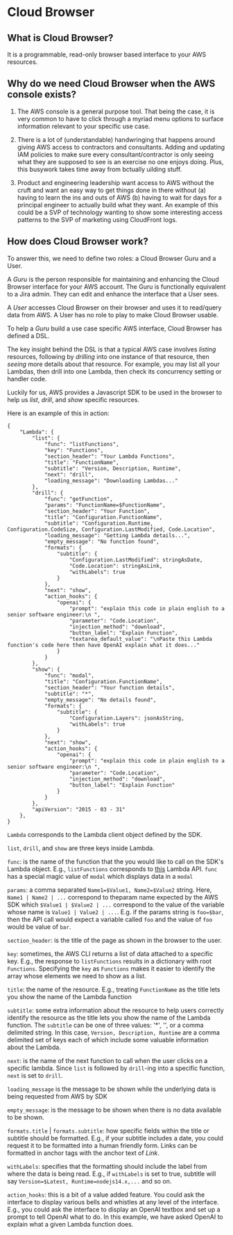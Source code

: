 # Cloud Browser

## What is Cloud Browser?

It is a programmable, read-only browser based interface to your AWS resources. 

## Why do we need Cloud Browser when the AWS console exists?

1. The AWS console is a general purpose tool. That being the case, it is very common to have to click through a myriad menu options to surface information relevant to your specific use case.

2. There is a lot of (understandable) handwringing that happens around giving AWS access to contractors and consultants. Adding and updating IAM policies to make sure every consultant/contractor is only seeing what they are supposed to see is an exercise no one enjoys doing. Plus, this busywork takes time away from bctually uilding stuff.

3. Product and engineering leadership want access to AWS without the cruft and want an easy way to get things done in there without (a) having to learn the ins and outs of AWS (b) having to wait for days for a principal engineer to actually build what they want. An example of this could be a SVP of technology wanting to show some interesting access patterns to the SVP of marketing using CloudFront logs.

## How does Cloud Browser work?

To answer this, we need to define two roles: a Cloud Browser Guru and a User. 

A *Guru* is the person responsible for maintaining and enhancing the Cloud Browser interface for your AWS account. The Guru is functionally equivalent to a Jira admin. They can edit and enhance the interface that a User sees. 

A *User* accesses Cloud Browser on their browser and uses it to read/query data from AWS. A User has no role to play to make Cloud Browser usable.

To help a *Guru* build a use case specific AWS interface, Cloud Browser has defined a DSL.

The key insight behind the DSL is that a typical AWS case involves _listing_ resources, following by _drilling_ into one instance of that resource, then _seeing_ more details about that resource. For example, you may list all your Lambdas, then drill into one Lambda, then check its concurrency setting or handler code.

Luckily for us, AWS provides a Javascript SDK to be used in the browser to help us *list*, *drill*, and *show* specific resources.

Here is an example of this in action:

```
{
	"Lambda": {
		"list": {
			"func": "listFunctions",
			"key": "Functions",
			"section_header": "Your Lambda Functions",
			"title": "FunctionName",
			"subtitle": "Version, Description, Runtime",
			"next": "drill",
			"loading_message": "Downloading Lambdas..."
		},
		"drill": {
			"func": "getFunction",
			"params": "FunctionName=$FunctionName",
			"section_header": "Your Function",
			"title": "Configuration.FunctionName",
			"subtitle": "Configuration.Runtime, Configuration.CodeSize, Configuration.LastModified, Code.Location",
			"loading_message": "Getting Lambda details...",
			"empty_message": "No function found",
			"formats": {
				"subtitle": {
					"Configuration.LastModified": stringAsDate,
					"Code.Location": stringAsLink,
					"withLabels": true
				}
			},
			"next": "show",
			"action_hooks": {
				"openai": {
					"prompt": "explain this code in plain english to a senior software engineer:\n ",
					"parameter": "Code.Location",
					"injection_method": "download",
					"button_label": "Explain Function",
					"textarea_default_value": "\nPaste this Lambda function's code here then have OpenAI explain what it does..."
				}
			}
		},
		"show": {
			"func": "modal",
			"title": "Configuration.FunctionName",
			"section_header": "Your function details",
			"subtitle": "*",
			"empty_message": "No details found",
			"formats": {
				"subtitle": {
					"Configuration.Layers": jsonAsString,
					"withLabels": true
				}
			},
			"next": "show",
			"action_hooks": {
				"openai": {
					"prompt": "explain this code in plain english to a senior software engineer:\n ",
					"parameter": "Code.Location",
					"injection_method": "download",
					"button_label": "Explain Function"
				}
			}
		},
		"apiVersion": "2015 - 03 - 31"
	},
}
```

`Lambda` corresponds to the Lambda client object defined by the SDK.

`list`, `drill`, and `show` are three keys inside Lambda.

`func`: is the name of the function that the you would like to call on the SDK's Lambda object. E.g., `listFunctions` corresponds to [this](https://docs.aws.amazon.com/AWSJavaScriptSDK/latest/AWS/Lambda.html#listFunctions-property) Lambda API. `func` has a special magic value of `modal` which displays data in a `modal`

`params`: a comma separated `Name1=$Value1, Name2=$Value2` string. Here, `Name1 | Name2 | ...` correspond to theparam name expected by the AWS SDK which `$Value1 | $Value2 | ...` correspond to the value of the variable whose name is `Value1 | Value2 | ...`. E.g. if the params string is `foo=$bar`, then the API call would expect a variable called `foo` and the value of `foo` would be value of `bar`. 

`section_header`: is the title of the page as shown in the browser to the user. 

`key`: sometimes, the AWS CLI returns a list of data attached to a specific key. E.g., the response to `listFunctions` results in a dictionary with root `Functions`. Specifying the `key` as `Functions` makes it easier to identify the array whose elements we need to show as a list.

`title`: the name of the resource. E.g., treating `FunctionName` as the title lets you show the name of the Lambda function

`subtitle`: some extra information about the resource to help users correctly identify the resource as the title lets you show the name of the Lambda function. The `subtitle` can be one of three values: '\*', \'\', or a comma delimited string. In this case, `Version, Description, Runtime` are a comma delimited set of keys each of which include some valuable information about the Lambda.

`next`: is the name of the next function to call when the user clicks on a specific lambda. Since `list` is followed by `drill`-ing into a specific function, `next` is set to `drill`.

`loading_message` is the message to be shown while the underlying data is being requested from AWS by SDK 

`empty_message`: is the message to be shown when there is no data available to be shown.

`formats.title` | `formats.subtitle`: how specific fields within the title or subtitle should be formatted. E.g., if your subtitle includes a date, you could request it to be formatted into a human friendly form. Links can be formatted in anchor tags with the anchor text of *Link*.

`withLabels`: specifies that the formatting should include the label from where the data is being read. E.g., if `withLabels` is set to true, subtitle will say `Version=$Latest, Runtime=nodejs14.x,...` and so on.

`action_hooks`: this is a bit of a value added feature. You could ask the interface to display various bells and whistles at any level of the interface. E.g., you could ask the interface to display an OpenAI textbox and set up a prompt to tell OpenAI what to do. In this example, we have asked OpenAI to explain what a given Lambda function does.
